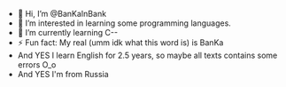 - 👋 Hi, I’m @BanKaInBank
- 👀 I’m interested in learning some programming languages.
- 🌱 I’m currently learning C--
- ⚡ Fun fact: My real (umm idk what this word is) is BanKa
- And YES I learn English for 2.5 years, so maybe all texts contains some errors O_o
- And YES I'm from Russia

<!---
BanKaInBank/BanKaInBank is a ✨ special ✨ repository because its `README.md` (this file) appears on your GitHub profile.
You can click the Preview link to take a look at your changes.
--->

